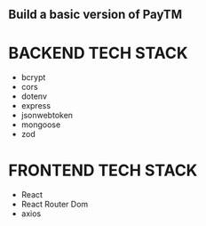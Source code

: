 ## Build a basic version of PayTM

# BACKEND TECH STACK

- bcrypt
- cors
- dotenv
- express
- jsonwebtoken
- mongoose
- zod

# FRONTEND TECH STACK

- React
- React Router Dom
- axios
